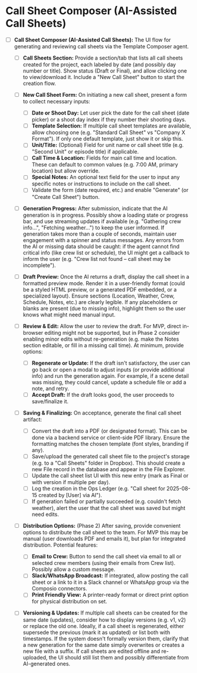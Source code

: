 # Call Sheet Composer (AI-Assisted Call Sheets)

* [ ] **Call Sheet Composer (AI-Assisted Call Sheets):** The UI flow for generating and reviewing call sheets via the Template Composer agent.

  * [ ] **Call Sheets Section:** Provide a section/tab that lists all call sheets created for the project, each labeled by date (and possibly day number or title). Show status (Draft or Final), and allow clicking one to view/download it. Include a "New Call Sheet" button to start the creation flow.
  * [ ] **New Call Sheet Form:** On initiating a new call sheet, present a form to collect necessary inputs:

    * [ ] **Date or Shoot Day:** Let user pick the date for the call sheet (date picker) or a shoot day index if they number their shooting days.
    * [ ] **Template Selection:** If multiple call sheet templates are available, allow choosing one (e.g. "Standard Call Sheet" vs "Company X Format"). If only one default template, just show it or skip this.
    * [ ] **Unit/Title:** (Optional) Field for unit name or call sheet title (e.g. "Second Unit" or episode title) if applicable.
    * [ ] **Call Time & Location:** Fields for main call time and location. These can default to common values (e.g. 7:00 AM, primary location) but allow override.
    * [ ] **Special Notes:** An optional text field for the user to input any specific notes or instructions to include on the call sheet.
    * [ ] Validate the form (date required, etc.) and enable "Generate" (or "Create Call Sheet") button.
  * [ ] **Generation Progress:** After submission, indicate that the AI generation is in progress. Possibly show a loading state or progress bar, and use streaming updates if available (e.g. "Gathering crew info…", "Fetching weather…") to keep the user informed. If generation takes more than a couple of seconds, maintain user engagement with a spinner and status messages. Any errors from the AI or missing data should be caught: if the agent cannot find critical info (like crew list or schedule), the UI might get a callback to inform the user (e.g. "Crew list not found – call sheet may be incomplete").
  * [ ] **Draft Preview:** Once the AI returns a draft, display the call sheet in a formatted preview mode. Render it in a user-friendly format (could be a styled HTML preview, or a generated PDF embedded, or a specialized layout). Ensure sections (Location, Weather, Crew, Schedule, Notes, etc.) are clearly legible. If any placeholders or blanks are present (due to missing info), highlight them so the user knows what might need manual input.
  * [ ] **Review & Edit:** Allow the user to review the draft. For MVP, direct in-browser editing might not be supported, but in Phase 2 consider enabling minor edits without re-generation (e.g. make the Notes section editable, or fill in a missing call time). At minimum, provide options:

    * [ ] **Regenerate or Update:** If the draft isn't satisfactory, the user can go back or open a modal to adjust inputs (or provide additional info) and run the generation again. For example, if a scene detail was missing, they could cancel, update a schedule file or add a note, and retry.
    * [ ] **Accept Draft:** If the draft looks good, the user proceeds to save/finalize it.
  * [ ] **Saving & Finalizing:** On acceptance, generate the final call sheet artifact:

    * [ ] Convert the draft into a PDF (or designated format). This can be done via a backend service or client-side PDF library. Ensure the formatting matches the chosen template (font styles, branding if any).
    * [ ] Save/upload the generated call sheet file to the project's storage (e.g. to a "Call Sheets" folder in Dropbox). This should create a new File record in the database and appear in the File Explorer.
    * [ ] Update the call sheet list UI with this new entry (mark as Final or with version if multiple per day).
    * [ ] Log the creation in the Ops Ledger (e.g. "Call sheet for 2025-08-15 created by \[User] via AI").
    * [ ] If generation failed or partially succeeded (e.g. couldn't fetch weather), alert the user that the call sheet was saved but might need edits.
  * [ ] **Distribution Options:** (Phase 2) After saving, provide convenient options to distribute the call sheet to the team. For MVP this may be manual (user downloads PDF and emails it), but plan for integrated distribution. Potential features:

    * [ ] **Email to Crew:** Button to send the call sheet via email to all or selected crew members (using their emails from Crew list). Possibly allow a custom message.
    * [ ] **Slack/WhatsApp Broadcast:** If integrated, allow posting the call sheet or a link to it in a Slack channel or WhatsApp group via the Composio connectors.
    * [ ] **Print Friendly View:** A printer-ready format or direct print option for physical distribution on set.
  * [ ] **Versioning & Updates:** If multiple call sheets can be created for the same date (updates), consider how to display versions (e.g. v1, v2) or replace the old one. Ideally, if a call sheet is regenerated, either supersede the previous (mark it as updated) or list both with timestamps. If the system doesn't formally version them, clarify that a new generation for the same date simply overwrites or creates a new file with a suffix. If call sheets are edited offline and re-uploaded, the UI should still list them and possibly differentiate from AI-generated ones.
